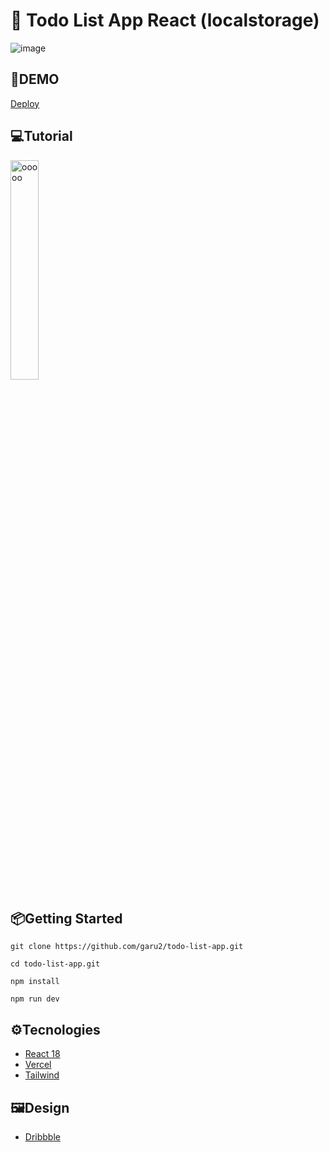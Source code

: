 # 🧐 Todo List App React (localstorage)
![image](https://res.cloudinary.com/dqd5x0s7w/image/upload/v1692149793/github/Screenshot_5-modified_els2el.png)

## 🚀DEMO
[Deploy]()
 
## 💻Tutorial
<a href='https://youtu.be/ooooo' target='_blank'>
    <img width='30%' src='https://img.youtube.com/vi/ooooo/mqdefault.jpg' alt='ooooo' />
</a>

## 📦Getting Started
```
git clone https://github.com/garu2/todo-list-app.git
```
```
cd todo-list-app.git
```
```
npm install
```
```
npm run dev
```
## ⚙Tecnologies
* [React 18](https://reactjs.org/)
* [Vercel](https://vercel.com/)
* [Tailwind](https://tailwindcss.com/)

## 🖼Design
* [Dribbble](https://dribbble.com/shots/3384144-Hello-Dribbble)